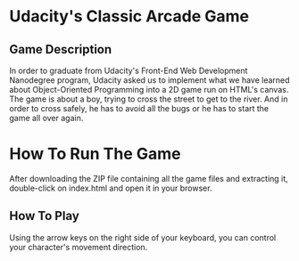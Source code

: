 # Udacity's Classic Arcade Game

## Game Description
In order to graduate from Udacity's Front-End Web Development Nanodegree program, Udacity asked us to implement what we have learned about Object-Oriented Programming into a 2D game run on HTML's canvas. The game is about a boy, trying to cross the street to get to the river. And in order to cross safely, he has to avoid all the bugs or he has to start the game all over again.

# How To Run The Game

After downloading the ZIP file containing all the game files and extracting it, double-click on index.html and open it in your browser.

## How To Play

Using the arrow keys on the right side of your keyboard, you can control your character's movement direction.
